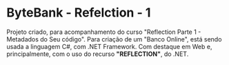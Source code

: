 # ByteBank - Refelction - 1
Projeto criado, para acompanhamento do curso "Reflection Parte 1 - Metadados do Seu código".
Para criação de um "Banco Online", está sendo usada a linguagem C#, com .NET Framework. Com destaque em Web e, principalmente, com o uso do recurso **"REFLECTION"**, do .NET.
